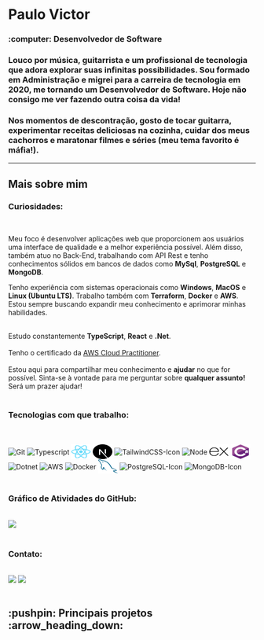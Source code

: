 <h1>Paulo Victor</h1>
<h3>:computer: Desenvolvedor de Software</h3>

<h3>Louco por música, guitarrista e um profissional de tecnologia que adora explorar suas infinitas possibilidades. Sou formado em Administração e migrei para a carreira de tecnologia em 2020, me tornando um Desenvolvedor de Software. Hoje não consigo me ver fazendo outra coisa da vida!</h3>
<h3>Nos momentos de descontração, gosto de tocar guitarra, experimentar receitas deliciosas na cozinha, cuidar dos meus cachorros e maratonar filmes e séries (meu tema favorito é máfia!). </h3>

----

<h2>Mais sobre mim</h2>
 <h3><strong>Curiosidades:</strong></h3>
  <br>
    <div align="left">
<p>Meu foco é desenvolver aplicações web que proporcionem aos usuários uma interface de qualidade e a melhor experiência possível. Além disso, também atuo no Back-End, trabalhando com API Rest e tenho conhecimentos sólidos em bancos de dados como <strong>MySql</strong>, <strong>PostgreSQL</strong> e <strong>MongoDB</strong>.
 <br>
 <p>Tenho experiência com sistemas operacionais como <strong>Windows</strong>, <strong>MacOS</strong> e <strong>Linux (Ubuntu LTS)</strong>. Trabalho também com  <strong>Terraform</strong>, <strong>Docker</strong> e <strong>AWS</strong>. Estou sempre buscando expandir meu conhecimento e aprimorar minhas habilidades.</p>
    </div>
  <br>
    <div align="left">
Estudo constantemente <strong>TypeScript</strong>, <strong>React</strong> e <strong>.Net</strong>.
    </div>
  <br>
    <div align="left">
    Tenho o certificado da <a href="https://www.credly.com/badges/2766bb63-020f-4bc8-866b-ea61b6528fd8/linked_in_profile" target="_blank">AWS Cloud Practitioner</a>.
    </div>
  <br>
  <div align="left">
   Estou aqui para compartilhar meu conhecimento e <strong>ajudar</strong> no que for possível. Sinta-se à vontade para me perguntar sobre <strong>qualquer assunto!</strong> Será um prazer ajudar!
  </div>
  <br>

 <h3><strong>Tecnologias com que trabalho:</strong></h3>
  <br>
 <div style="display: inline_block"><br>
  <img align="center" alt="Git" height="30" width="40" src="https://cdn.jsdelivr.net/gh/devicons/devicon/icons/git/git-plain.svg">
  <img align="center" alt="Typescript" height="30" width="40" src="https://cdn.jsdelivr.net/gh/devicons/devicon/icons/typescript/typescript-original.svg">
  <img align="center" alt="React" height="30" width="40" src="https://raw.githubusercontent.com/devicons/devicon/master/icons/react/react-original.svg">
  <img align="center" alt="Next" height="30" width="40" src="https://github.com/devicons/devicon/blob/v2.15.1/icons/nextjs/nextjs-original.svg">
  <img align="center" alt="TailwindCSS-Icon" height="30" width="40" src="https://cdn.jsdelivr.net/gh/devicons/devicon/icons/tailwindcss/tailwindcss-plain.svg">
  <img align="center" alt="Node" height="30" width="40" src="https://cdn.jsdelivr.net/gh/devicons/devicon/icons/nodejs/nodejs-original.svg">
  <img align="center" alt="Express" height="30" width="40" src="https://github.com/devicons/devicon/blob/v2.15.1/icons/express/express-original.svg">
  <img align="center" alt="CSharp" height="30" width="40" src="https://raw.githubusercontent.com/devicons/devicon/master/icons/csharp/csharp-original.svg">
  <img align="center" alt="Dotnet" height="30" width="40" src="https://cdn.jsdelivr.net/npm/simple-icons@3.13.0/icons/dot-net.svg">
  <img align="center" alt="AWS" height="30" width="40" src="https://cdn.jsdelivr.net/npm/simple-icons@3.13.0/icons/amazonaws.svg">
  <img align="center" alt="Docker" height="30" width="40" src="https://cdn.jsdelivr.net/gh/devicons/devicon/icons/docker/docker-plain.svg">
  <img align="center" alt="MySql" height="30" width="40" src="https://raw.githubusercontent.com/devicons/devicon/master/icons/mysql/mysql-original.svg">
  <img align="center" alt="PostgreSQL-Icon" height="30" width="40" src="https://cdn.jsdelivr.net/gh/devicons/devicon/icons/postgresql/postgresql-plain-wordmark.svg">
  <img align="center" alt="MongoDB-Icon" height="30" width="40" src="https://cdn.jsdelivr.net/gh/devicons/devicon/icons/mongodb/mongodb-plain-wordmark.svg">
</div>
 <br>

 <h3><strong>Gráfico de Atividades do GitHub:</strong></h3>  
  <br>
    <div align="left">
     <img height="180em" src="https://github-readme-stats.vercel.app/api/top-langs/?username=pvcapuano&layout=compact&langs_count=7&theme=tokyonight"/>
    </div>
  <br>
   
  
 <h3><strong>Contato:</strong></h3>
  <br>
    <div align="left">
      <a href="https://www.linkedin.com/in/pvcapuano" target="_blank"><img src="https://img.shields.io/badge/-LinkedIn-%230077B5?style=for-the-badge&logo=linkedin&logoColor=white" target="_blank"></a>    
  <a href = "mailto:pvcapuano@gmail.com"><img src="https://img.shields.io/badge/-Gmail-%23333?style=for-the-badge&logo=gmail&logoColor=white" target="_blank"></a>
    </div>
  <br>

 <h2>:pushpin: Principais projetos :arrow_heading_down:</h2>
